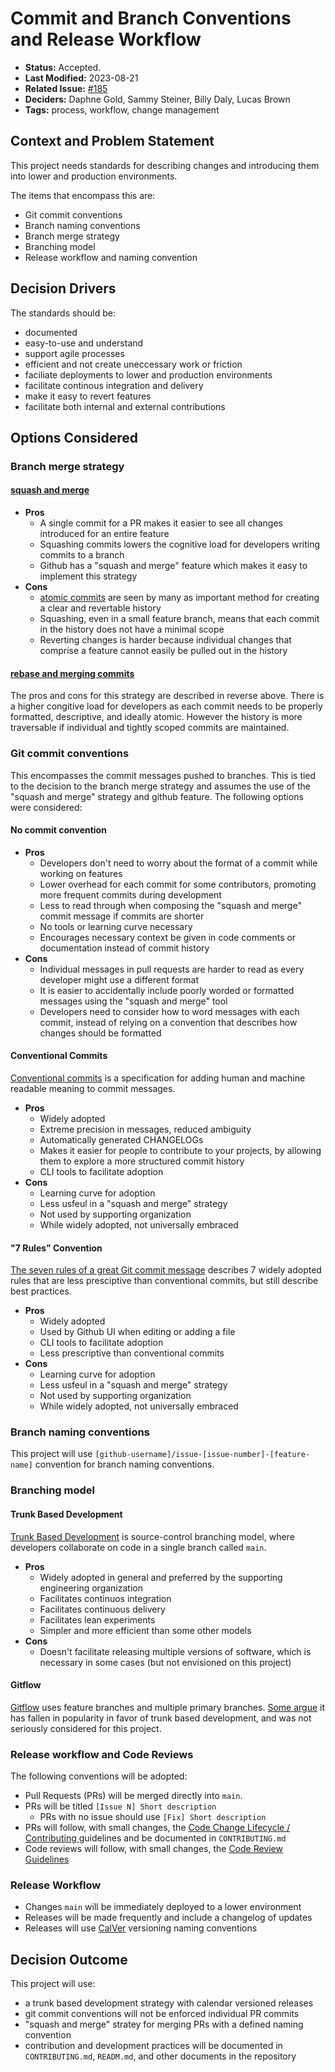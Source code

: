 # Commit and Branch Conventions and Release Workflow

- **Status:** Accepted. <!-- REQUIRED -->
- **Last Modified:** 2023-08-21 <!-- REQUIRED -->
- **Related Issue:** [#185](https://github.com/HHS/grants-equity/issues/185) <!-- RECOMMENDED -->
- **Deciders:** Daphne Gold, Sammy Steiner, Billy Daly, Lucas Brown <!-- REQUIRED -->
- **Tags:** process, workflow, change management <!-- OPTIONAL -->

## Context and Problem Statement

This project needs standards for describing changes and introducing them into lower and production environments. 

The items that encompass this are:

* Git commit conventions
* Branch naming conventions
* Branch merge strategy
* Branching model
* Release workflow and naming convention

## Decision Drivers <!-- RECOMMENDED -->

The standards should be:

- documented
- easy-to-use and understand
- support agile processes
- efficient and not create uneccessary work or friction
- faciliate deployments to lower and production environments
- facilitate continous integration and delivery
- make it easy to revert features
- facilitate both internal and external contributions


## Options Considered

### Branch merge strategy

#### [squash and merge](https://docs.github.com/en/pull-requests/collaborating-with-pull-requests/incorporating-changes-from-a-pull-request/about-pull-request-merges#squash-and-merge-your-commits) 

- **Pros**
  - A single commit for a PR makes it easier to see all changes introduced for an entire feature
  - Squashing commits lowers the cognitive load for developers writing commits to a branch
  - Github has a "squash and merge" feature which makes it easy to implement this strategy
- **Cons**
  - [atomic commits](https://github.blog/2022-06-30-write-better-commits-build-better-projects/#the-solution) are seen by many as important method for creating a clear and revertable history
  - Squashing, even in a small feature branch, means that each commit in the history does not have a minimal scope
  - Reverting changes is harder because individual changes that comprise a feature cannot easily be pulled out in the history

#### [rebase and merging commits](https://docs.github.com/en/pull-requests/collaborating-with-pull-requests/incorporating-changes-from-a-pull-request/about-pull-request-merges#rebase-and-merge-your-commits)

The pros and cons for this strategy are described in reverse above. There is a higher congitive load for developers as each commit needs to be properly formatted, descriptive, and ideally atomic. However the history is more traversable if individual and tightly scoped commits are maintained.

### Git commit conventions

This encompasses the commit messages pushed to branches. This is tied to the decision to the branch merge strategy and assumes the use of the "squash and merge" strategy and github feature. The following options were considered:

#### No commit convention

- **Pros**
  - Developers don't need to worry about the format of a commit while working on features
  - Lower overhead for each commit for some contributors, promoting more frequent commits during development
  - Less to read through when composing the "squash and merge" commit message if commits are shorter
  - No tools or learning curve necessary
  - Encourages necessary context be given in code comments or documentation instead of commit history
- **Cons**
  - Individual messages in pull requests are harder to read as every developer might use a different format
  - It is easier to accidentally include poorly worded or formatted messages using the "squash and merge" tool
  - Developers need to consider how to word messages with each commit, instead of relying on a convention that describes how changes should be formatted

#### Conventional Commits

[Conventional commits](https://www.conventionalcommits.org/en/v1.0.0/) is a specification for adding human and machine readable meaning to commit messages.

- **Pros**
  - Widely adopted
  - Extreme precision in messages, reduced ambiguity
  - Automatically generated CHANGELOGs
  - Makes it easier for people to contribute to your projects, by allowing them to explore a more structured commit history
  - CLI tools to facilitate adoption
- **Cons**
  - Learning curve for adoption
  - Less usfeul in a "squash and merge" strategy
  - Not used by supporting organization
  - While widely adopted, not universally embraced

#### "7 Rules" Convention

[The seven rules of a great Git commit message](https://cbea.ms/git-commit/#seven-rules) describes 7 widely adopted rules that are less presciptive than conventional commits, but still describe best practices.

- **Pros**
  - Widely adopted
  - Used by Github UI when editing or adding a file
  - CLI tools to facilitate adoption
  - Less prescriptive than conventional commits
- **Cons**
  - Learning curve for adoption
  - Less usfeul in a "squash and merge" strategy
  - Not used by supporting organization
  - While widely adopted, not universally embraced

### Branch naming conventions

This project will use `[github-username]/issue-[issue-number]-[feature-name]` convention for branch naming conventions.

### Branching model

#### Trunk Based Development

[Trunk Based Development](https://trunkbaseddevelopment.com/) is source-control branching model, where developers collaborate on code in a single branch called `main`.

- **Pros**
  - Widely adopted in general and preferred by the supporting engineering organization
  - Facilitates continuos integration 
  - Facilitates continuous delivery
  - Facilitates lean experiments
  - Simpler and more efficient than some other models
- **Cons**
  - Doesn't facilitate releasing multiple versions of software, which is necessary in some cases (but not envisioned on this project)

#### Gitflow

[Gitflow](https://nvie.com/posts/a-successful-git-branching-model/) uses feature branches and multiple primary branches. [Some argue](https://www.atlassian.com/git/tutorials/comparing-workflows/gitflow-workflow) it has fallen in popularity in favor of trunk based development, and was not seriously considered for this project.

### Release workflow and Code Reviews

The following conventions will be adopted:

- Pull Requests (PRs) will be merged directly into `main`. 
- PRs will be titled `[Issue N] Short description`
  - PRs with no issue should use `[Fix] Short description`
- PRs will follow, with small changes, the [Code Change Lifecycle / Contributing
](https://docs.google.com/document/d/1EyLYuKCv8xjpY26zR8cODl6SEXy9Mx_yAuZ6vS8cPp8/edit?skip_itp2_check=true&pli=1) guidelines and be documented in `CONTRIBUTING.md`
- Code reviews will follow, with small changes, the [Code Review Guidelines](https://docs.google.com/document/d/1pRtpg1ffLXcJn_yV_g90t1TlZjs7TLH2FfpS8DwW3_w/edit#heading=h.htn78a1hqoq)

### Release Workflow

- Changes `main` will be immediately deployed to a lower environment
- Releases will be made frequently and include a changelog of updates
- Releases will use [CalVer](https://calver.org/) versioning naming conventions

## Decision Outcome <!-- REQUIRED -->

This project will use:

- a trunk based development strategy with calendar versioned releases
- git commit conventions will not be enforced individual PR commits
- "squash and merge" stratey for merging PRs with a defined naming convention
- contribution and development practices will be documented in `CONTRIBUTING.md`, `READM.md`, and other documents in the repository


